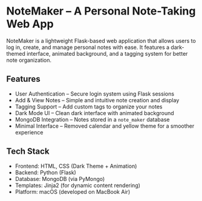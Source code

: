# NoteMaker – A Personal Note-Taking Web App

NoteMaker is a lightweight Flask-based web application that allows users to log in, create, and manage personal notes with ease. 
It features a dark-themed interface, animated background, and a tagging system for better note organization.



## Features

- User Authentication – Secure login system using Flask sessions
- Add & View Notes – Simple and intuitive note creation and display
- Tagging Support – Add custom tags to organize your notes
- Dark Mode UI – Clean dark interface with animated background
- MongoDB Integration – Notes stored in a `note_maker` database
- Minimal Interface – Removed calendar and yellow theme for a smoother experience



## Tech Stack

- Frontend: HTML, CSS (Dark Theme + Animation)
- Backend: Python (Flask)
- Database: MongoDB (via PyMongo)
- Templates: Jinja2 (for dynamic content rendering)
- Platform: macOS (developed on MacBook Air)
